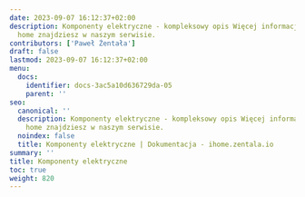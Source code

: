 ```yaml
---
date: 2023-09-07 16:12:37+02:00
description: Komponenty elektryczne - kompleksowy opis Więcej informacji na smart
  home znajdziesz w naszym serwisie.
contributors: ['Paweł Żentała']
draft: false
lastmod: 2023-09-07 16:12:37+02:00
menu:
  docs:
    identifier: docs-3ac5a10d636729da-05
    parent: ''
seo:
  canonical: ''
  description: Komponenty elektryczne - kompleksowy opis Więcej informacji na smart
    home znajdziesz w naszym serwisie.
  noindex: false
  title: Komponenty elektryczne | Dokumentacja - ihome.zentala.io
summary: ''
title: Komponenty elektryczne
toc: true
weight: 820
---
```


